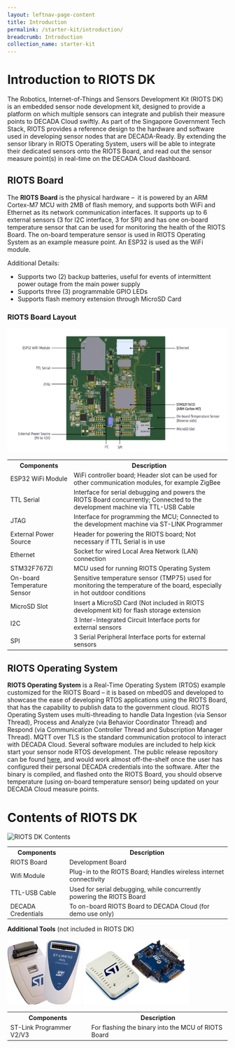 ```yaml
---
layout: leftnav-page-content
title: Introduction
permalink: /starter-kit/introduction/
breadcrumb: Introduction
collection_name: starter-kit
---
```


# Introduction to RIOTS DK
The Robotics, Internet-of-Things and Sensors Development Kit (RIOTS DK) is an embedded sensor node development kit, designed to provide a platform on which multiple sensors can integrate and publish their measure points to DECADA Cloud swiftly. As part of the Singapore Government Tech Stack, RIOTS provides a reference design to the hardware and software used in developing sensor nodes that are DECADA-Ready. By extending the sensor library in RIOTS Operating System, users will be able to integrate their dedicated sensors onto the RIOTS Board, and read out the sensor measure point(s) in real-time on the DECADA Cloud dashboard.

## RIOTS Board
The **RIOTS Board** is the physical hardware –  it is powered by an ARM Cortex-M7 MCU with 2MB of flash memory, and supports both WiFi and Ethernet as its network communication interfaces. It supports up to 6 external sensors (3 for I2C interface, 3 for SPI) and has one on-board temperature sensor that can be used for monitoring the health of the RIOTS Board. The on-board temperature sensor is used in RIOTS Operating System as an example measure point. An ESP32 is used as the WiFi module.

Additional Details:

- Supports two (2) backup batteries, useful for events of intermittent power outage from the main power supply
- Supports three (3) programmable GPIO LEDs
- Supports flash memory extension through MicroSD Card

### RIOTS Board Layout

![RIOTS Board Layout](/images/riots-dk/intro/riots_board_front_labelled.png)

<table>
  <tr>
    <th>Components</th>
    <th>Description</th>
  </tr>
  <tr>
    <td>ESP32 WiFi Module</td>
    <td>WiFi controller board; Header slot can be used for other communication modules, for example ZigBee</td>
  </tr>
  <tr>
    <td>TTL Serial</td>
    <td>Interface for serial debugging and powers the RIOTS Board concurrently; Connected to the development machine via TTL-USB Cable</td>
  </tr>
  <tr>
    <td>JTAG</td>
    <td>Interface for programming the MCU; Connected to the development machine via ST-LINK Programmer</td>
  </tr>
  <tr>
    <td>External Power Source</td>
    <td>Header for powering the RIOTS board; Not necessary if TTL Serial is in use</td>
  </tr>
  <tr>
    <td>Ethernet</td>
    <td>Socket for wired Local Area Network (LAN) connection</td>
  </tr>
  <tr>
    <td>STM32F767ZI</td>
    <td>MCU used for running RIOTS Operating System</td>
  </tr>
  <tr>
    <td>On-board Temperature Sensor</td>
    <td>Sensitive temperature sensor (TMP75) used for monitoring the temperature of the board, especially in hot outdoor conditions</td>
  </tr>
  <tr>
    <td>MicroSD Slot</td>
    <td>Insert a MicroSD Card (Not included in RIOTS development kit) for flash storage extension</td>
  </tr>
  <tr>
    <td>I2C</td>
    <td>3 Inter-Integrated Circuit Interface ports for external sensors</td>
  </tr>
  <tr>
    <td>SPI</td>
    <td>3 Serial Peripheral Interface ports for external sensors</td>
  </tr>
</table>

## RIOTS Operating System
**RIOTS Operating System** is a Real-Time Operating System (RTOS) example customized for the RIOTS Board –  it is based on mbedOS and developed to showcase the ease of developing RTOS applications using the RIOTS Board, that has the capability to publish data to the government cloud. RIOTS Operating System uses multi-threading to handle Data Ingestion (via Sensor Thread), Process and Analyze (via Behavior Coordinator Thread) and Respond (via Communication Controller Thread and Subscription Manager Thread). MQTT over TLS is the standard communication protocol to interact with DECADA Cloud. Several software modules are included to help kick start your sensor node RTOS development. The public release repository can be found [here](insert_github_url), and would work almost off-the-shelf once the user has configured their personal DECADA credentials into the software. After the binary is compiled, and flashed onto the RIOTS Board, you should observe temperature (using on-board temperature sensor) being updated on your DECADA Cloud measure points.

# Contents of RIOTS DK

![RIOTS DK Contents](/images/riots-dk/intro/contents.png)

<table>
  <tr>
    <th>Components</th>
    <th>Description</th>
  </tr>
  <tr>
    <td>RIOTS Board</td>
    <td>Development Board</td>
  </tr>
  <tr>
    <td>Wifi Module</td>
    <td>Plug-in to the RIOTS Board; Handles wireless internet connectivity</td>
  </tr>
  <tr>
    <td>TTL-USB Cable</td>
    <td>Used for serial debugging, while concurrently powering the RIOTS Board</td>
  </tr>
  <tr>
    <td>DECADA Credentials</td>
    <td>To on-board RIOTS Board to DECADA Cloud (for demo use only)</td>
  </tr>
</table>

**Additional Tools** (not included in RIOTS DK)

<img src="/images/riots-dk/intro/stlink-v2.jpg" alt="ST-Link Programmer v2" height="150"/>
<img src="/images/riots-dk/intro/stlink-v3.jpg" alt="ST-Link Programmer v3" height="150"/>

<table>
  <tr>
    <th>Components</th>
    <th>Description</th>
  </tr>
  <tr>
    <td>ST-Link Programmer V2/V3</td>
    <td>For flashing the binary into the MCU of RIOTS Board</td>
  </tr>
</table>
